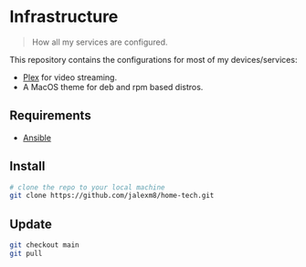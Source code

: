 # Infrastructure

> How all my services are configured.  

This repository contains the configurations for most of my devices/services:
- [Plex](https://www.plex.tv/) for video streaming.
- A MacOS theme for deb and rpm based distros.

## Requirements
- [Ansible](https://docs.ansible.com/ansible/latest/installation_guide/intro_installation.html)

## Install
```bash
# clone the repo to your local machine
git clone https://github.com/jalexm8/home-tech.git
```

## Update
```bash
git checkout main
git pull
```

